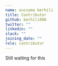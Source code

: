 ```yaml
---
name: oussama berhili
title: Contributor
github: berhili098
twitter: ""
linkedin: ""
slack: ""
joining_date: ""
role: contributor
---
```


Still waiting for this
